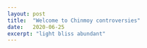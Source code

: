 ```yaml
---
layout: post
title:  "Welcome to Chinmoy controversies"
date:   2020-06-25
excerpt: "light bliss abundant"
---
```

